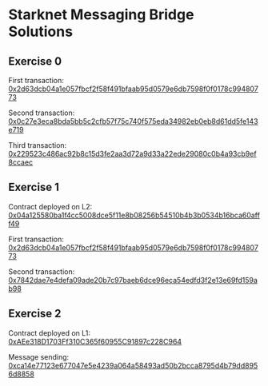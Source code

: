 # Starknet Messaging Bridge Solutions

## Exercise 0

First transaction: [0x2d63dcb04a1e057fbcf2f58f491bfaab95d0579e6db7598f0f0178c99480773](https://goerli.voyager.online/tx/0x2d63dcb04a1e057fbcf2f58f491bfaab95d0579e6db7598f0f0178c99480773)

Second transaction: [0x0c27e3eca8bda5bb5c2cfb57f75c740f575eda34982eb0eb8d61dd5fe143e719](https://goerli.etherscan.io/tx/0x0c27e3eca8bda5bb5c2cfb57f75c740f575eda34982eb0eb8d61dd5fe143e719)

Third transaction: [0x229523c486ac92b8c15d3fe2aa3d72a9d33a22ede29080c0b4a93cb9ef8ccaec](https://goerli.etherscan.io/tx/0x229523c486ac92b8c15d3fe2aa3d72a9d33a22ede29080c0b4a93cb9ef8ccaec)

## Exercise 1 

Contract deployed on L2: [0x04a125580ba1f4cc5008dce5f11e8b08256b54510b4b3b0534b16bca60afff49](https://goerli.voyager.online/contract/0x04a125580ba1f4cc5008dce5f11e8b08256b54510b4b3b0534b16bca60afff49)

First transaction: [0x2d63dcb04a1e057fbcf2f58f491bfaab95d0579e6db7598f0f0178c99480773](https://goerli.voyager.online/tx/0x2d63dcb04a1e057fbcf2f58f491bfaab95d0579e6db7598f0f0178c99480773)

Second transaction: [0x7842dae7e4defa09ade20b7c97baeb6dce96eca54edfd3f2e13e69fd159ab98](https://goerli.voyager.online/tx/0x7842dae7e4defa09ade20b7c97baeb6dce96eca54edfd3f2e13e69fd159ab98)

## Exercise 2 

Contract deployed on L1: [0xAEe318D1703Ff310C365f60955C91897c228C964](https://goerli.etherscan.io/address/0xAEe318D1703Ff310C365f60955C91897c228C964)

Message sending: [0xca14e77123e677047e5e4239a064a58493ad50b2bcca8795d4b79dd8956d8858](https://goerli.etherscan.io/tx/0xca14e77123e677047e5e4239a064a58493ad50b2bcca8795d4b79dd8956d8858)
